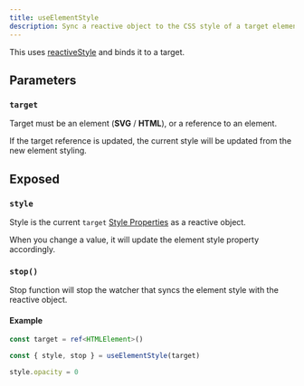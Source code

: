 ```yaml
---
title: useElementStyle
description: Sync a reactive object to the CSS style of a target element.
---
```


This uses [reactiveStyle](https://github.com/vueuse/motion/blob/main/src/reactiveStyle.ts) and binds it to a target.

## Parameters

### `target`

Target must be an element (**SVG** / **HTML**), or a reference to an element.

If the target reference is updated, the current style will be updated from the new element styling.

## Exposed

### `style`

Style is the current `target` [Style Properties](/features/motion-properties#style-properties) as a reactive object.

When you change a value, it will update the element style property accordingly.

### `stop()`

Stop function will stop the watcher that syncs the element style with the reactive object.

#### Example

```typescript
const target = ref<HTMLElement>()

const { style, stop } = useElementStyle(target)

style.opacity = 0
```
